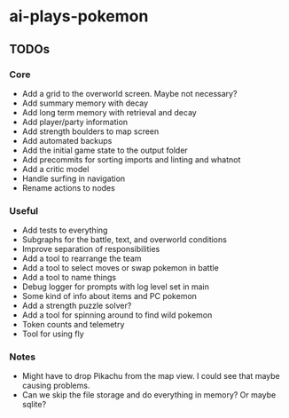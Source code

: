 # ai-plays-pokemon

## TODOs
### Core
* Add a grid to the overworld screen. Maybe not necessary?
* Add summary memory with decay
* Add long term memory with retrieval and decay
* Add player/party information
* Add strength boulders to map screen
* Add automated backups
* Add the initial game state to the output folder
* Add precommits for sorting imports and linting and whatnot
* Add a critic model
* Handle surfing in navigation
* Rename actions to nodes

### Useful
* Add tests to everything
* Subgraphs for the battle, text, and overworld conditions
* Improve separation of responsibilities
* Add a tool to rearrange the team
* Add a tool to select moves or swap pokemon in battle
* Add a tool to name things
* Debug logger for prompts with log level set in main
* Some kind of info about items and PC pokemon
* Add a strength puzzle solver?
* Add a tool for spinning around to find wild pokemon
* Token counts and telemetry
* Tool for using fly

### Notes
* Might have to drop Pikachu from the map view. I could see that maybe causing problems.
* Can we skip the file storage and do everything in memory? Or maybe sqlite?
